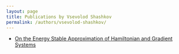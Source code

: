```yaml
---
layout: page
title: Publications by Vsevolod Shashkov
permalink: /authors/vsevolod-shashkov/
---
```


- [On the Energy Stable Approximation of Hamiltonian and Gradient Systems](../../on-the-energy-stable-approximation-of-hamiltonian-and-gradient-systems)

